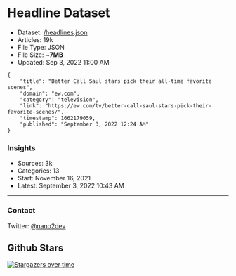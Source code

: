 # Headline Dataset

- Dataset: [/headlines.json](https://raw.githubusercontent.com/fwd/news/master/headlines.json) 
- Articles: 19k
- File Type: JSON
- File Size: ~**7MB**
- Updated: Sep 3, 2022 11:00 AM

```
{
    "title": "Better Call Saul stars pick their all-time favorite scenes",
    "domain": "ew.com",
    "category": "television",
    "link": "https://ew.com/tv/better-call-saul-stars-pick-their-favorite-scenes/",
    "timestamp": 1662179059,
    "published": "September 3, 2022 12:24 AM"
}
```

### Insights

- Sources: 3k
- Categories: 13
- Start: November 16, 2021
- Latest: September 3, 2022 10:43 AM

---

### Contact 

Twitter: [@nano2dev](https://twitter.com/nano2dev)

## Github Stars

[![Stargazers over time](https://starchart.cc/fwd/news.svg)](https://starchart.cc/fwd/news)
